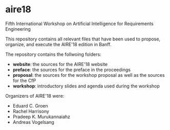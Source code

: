 # aire18
Fifth International Workshop on Artificial Intelligence for Requirements Engineering 

This repository contains all relevant files that have been used to propose, organize, and execute the AIRE'18 edition in Banff.

The repository contains the follwoing folders:

- **website**: the sources for the AIRE'18 website
- **preface**: the sources for the preface in the proceedings
- **proposal**: the sources for the workshop proposal as well as the sources for the CfP
- **workshop**: introductory slides and agenda used during the workshop

Organizers of AIRE'18 were:

- Eduard C. Groen 
- Rachel Harrisony 
- Pradeep K. Murukannaiahz
- Andreas Vogelsang

